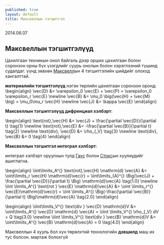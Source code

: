 ```yaml
---
published: true
layout: default
title: Максвеллын тэгшитгэл
---
```

<p class="publish_date"> 2014.06.07</p>


## Максвеллын тэгшитгэлүүд

Цахилгаан техникын онол байгаль дээр орших цахилгаан болон соронзон орны бүх үзэгдлийг суурь онолын болон хэрэглээний түшинд судалдаг. үүнд зѳвхѳн [Максвелл](http://en.wikipedia.org/wiki/Maxwell%27s_equations)ын 4 тэгшитгэлийн шийдийг олоход хангалттай. 

**материалийн тэгшитгэлүүд** нэгэн тѳрлийн цахилгаан соронзон оронд:
\begin{align}
\vec{D} &= \varepsilon_0 \vec{E} + \vec{P} = \varepsilon_0 \varepsilon_r \vec{E} \newline
\vec{B} &= \mu_0 \big(\vec{H} + \vec{M} \big) = \mu_0\mu_r \vec{H} \newline
\vec{J} &= \kappa \vec{E}
\end{align}

**Максвеллын тэгшитгэлүүд дифренциал хэлбэрт**:

\begin{align}
\text{rot}\,\vec{H} &= \vec{J} + \frac{\partial \vec{D}}{\partial t} \tag{1} \newline
\text{rot}\,\vec{E} &= -\frac{\partial \vec{B}}{\partial t} \tag{2} \newline
\text{div}\, \vec{D} &= \rho_{_V} \tag{3} \newline
\text{div}\, \vec{B} &= 0 \tag{4}
\end{align}


**Максвеллын тэгшитгэл интеграл хэлбэрт**:

интеграл хэлбэрт оруулхын тулд [Гаус](http://en.wikipedia.org/wiki/Divergence_theorem) болон [Стокс](http://en.wikipedia.org/wiki/Stokes%27_theorem)ын хуулиудийг ашиглагна. 

\begin{align}
\iint\limits_A^{} \text{rot}\,\vec{H} \mathrm{d} \vec{A} &= \oint\limits_r \vec{H} \mathrm{d}\vec{r} =  \iint\limits_{A}^{}  \Big(\vec{J} + \frac{\partial \vec{D}}{\partial t} \Big) \mathrm{d}\vec{A} \tag{1.0} \newline
\iint \limits_A^{} \text{rot } \vec{E} \mathrm{d}\vec{A} &= \oint \limits_r^{} \vec{E}\mathrm{d}\vec{r} = \iint \limits_A^{} \Big(-\frac{\partial \vec{B}}{\partial t} \Big)\mathrm{d}\vec{A} \tag{2.0} 
\end{align}

\begin{align}
\iiint\limits_V^{} \text{div } \vec{D} \mathrm{d}V &= \oint\limits_A^{} \vec{D} \mathrm{d} \vec{A} = \iiint \limits_V^{} \rho_{_V} dV = Q \tag{3.0} \newline
\iiint \limits_V^{} \text{div } \vec{B} \mathrm{d}V &= \oint\limits_A^{} \vec{B} \mathrm{d}\vec{A} = 0 \tag{4.0}
\end{align}


Максвеллын 4 хууль бол хүн төрөлхтий технологийн **дэвшилд** маш их тус болсон. мартаж болохгүй